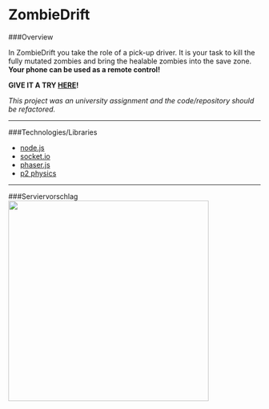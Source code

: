 # ZombieDrift

###Overview

In ZombieDrift you take the role of a pick-up driver. It is your task to kill the fully mutated zombies and bring the healable zombies into the save zone. **Your phone can be used as a remote control!**

**GIVE IT A TRY [HERE](http://mobilecomputingwebsite.azurewebsites.net)!**

*This project was an university assignment and the code/repository should be refactored.*

----------
###Technologies/Libraries

* [node.js](https://nodejs.org/en/)
* [socket.io](http://socket.io)
* [phaser.js](https://phaser.io)
* [p2 physics](https://github.com/schteppe/p2.js)

----------

###Serviervorschlag
<kbd width="70%">
<img src="http://tobias-roeddiger.com/assets/images/inUsage.jpg" width="400px"/>
</kbd>